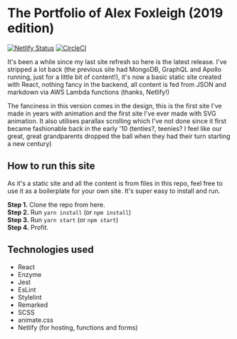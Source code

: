 # The Portfolio of Alex Foxleigh (2019 edition)

[![Netlify Status](https://api.netlify.com/api/v1/badges/6162af1e-c19d-4126-b76d-5533fd3603bf/deploy-status)](https://app.netlify.com/sites/alex-foxleigh-portfolio/deploys) 
[![CircleCI](https://circleci.com/gh/foxleigh81/alex-foxleigh-portfolio.svg?style=shield)](https://circleci.com/gh/foxleigh81/alex-foxleigh-portfolio)

It's been a while since my last site refresh so here is the latest release. I've stripped a lot back (the previous site had MongoDB, GraphQL and Apollo running, just for a little bit of content!), it's now a basic static site created with React, nothing fancy in the backend, all content is fed from JSON and markdown via AWS Lambda functions (thanks, Netlify!)

The fanciness in this version comes in the design, this is the first site I've made in years with animation and the first site I've ever made with SVG animation. It also utilises parallax scrolling which I've not done since it first became fashionable back in the early '10 (tenties?, teenies? I feel like our great, great grandparents dropped the ball when they had their turn starting a new century)

## How to run this site

As it's a static site and all the content is from files in this repo, feel free to use it as a boilerplate for your own site. It's super easy to install and run.

**Step 1.** Clone the repo from here.  
**Step 2.** Run `yarn install` (or `npm install`)  
**Step 3.** Run `yarn start` (or `npm start`)  
**Step 4.** Profit.

## Technologies used

- React
- Enzyme
- Jest
- EsLint
- Stylelint
- Remarked
- SCSS
- animate.css
- Netlify (for hosting, functions and forms)

